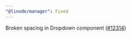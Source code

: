 ```yaml
---
"@linode/manager": Fixed
---
```


Broken spacing in Dropdown component ([#12314](https://github.com/linode/manager/pull/12314))
